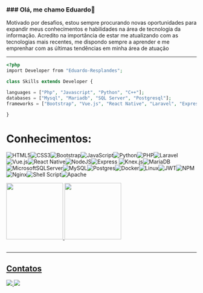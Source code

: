 <h3>### Olá, me chamo Eduardo👋</h2>
<p>Motivado por desafios, estou sempre procurando novas oportunidades para expandir meus conhecimentos e
habilidades na área de tecnologia da informação. Acredito na importância de estar me atualizando com as
tecnologias mais recentes, me dispondo sempre a aprender e me emprenhar com as últimas tendências em
minha área de atuação</p><hr>

```php
<?php
import Developer from "Eduardo-Resplandes";

class Skills extends Developer {

languages = ["Php", "Javascript", "Python", "C++"];
databases = ["Mysql", "Mariadb", "SQL Server", "Postgresql"];
frameworks = ["Bootstrap", "Vue.js", "React Native", "Laravel", "Express.Js"];

}
```

# Conhecimentos:
![HTML5](https://img.shields.io/badge/html5-%23E34F26.svg?style=for-the-badge&logo=html5&logoColor=white)![CSS3](https://img.shields.io/badge/css3-%231572B6.svg?style=for-the-badge&logo=css3&logoColor=white)![Bootstrap](https://img.shields.io/badge/bootstrap-%23563D7C.svg?style=for-the-badge&logo=bootstrap&logoColor=white)![JavaScript](https://img.shields.io/badge/javascript-%23323330.svg?style=for-the-badge&logo=javascript&logoColor=%23F7DF1E)![Python](https://img.shields.io/badge/python-3670A0?style=for-the-badge&logo=python&logoColor=ffdd54)![PHP](https://img.shields.io/badge/php-%777BB4.svg?style=for-the-badge&logo=php&logoColor=white)![Laravel](https://img.shields.io/badge/laravel-%23FF2D20.svg?style=for-the-badge&logo=laravel&logoColor=white)![Vue.js](https://img.shields.io/badge/Vue.js-%234FC08D.svg?style=for-the-badge&logo=vue.js&logoColor=white)![React Native](https://img.shields.io/badge/React_Native-%2361DAFB.svg?style=for-the-badge&logo=react&logoColor=white)![NodeJS](https://img.shields.io/badge/node.js-6DA55F?style=for-the-badge&logo=node.js&logoColor=white)![Express](https://img.shields.io/badge/express-%23000000.svg?style=for-the-badge&logo=express&logoColor=white) ![Knex.js](https://img.shields.io/badge/Knex.js-%23F5F5F5.svg?style=for-the-badge&logo=knex&logoColor=black)![MariaDB](https://img.shields.io/badge/MariaDB-003545?style=for-the-badge&logo=mariadb&logoColor=white)![MicrosoftSQLServer](https://img.shields.io/badge/Microsoft%20SQL%20Sever-CC2927?style=for-the-badge&logo=microsoft%20sql%20server&logoColor=white)![MySQL](https://img.shields.io/badge/mysql-%2300f.svg?style=for-the-badge&logo=mysql&logoColor=white)![Postgres](https://img.shields.io/badge/postgres-%23316192.svg?style=for-the-badge&logo=postgresql&logoColor=white)![Docker](https://img.shields.io/badge/docker-%230db7ed.svg?style=for-the-badge&logo=docker&logoColor=white)![Linux](https://img.shields.io/badge/Linux-%23FCC624.svg?style=for-the-badge&logo=linux&logoColor=black)![JWT](https://img.shields.io/badge/JWT-black?style=for-the-badge&logo=JSON%20web%20tokens)![NPM](https://img.shields.io/badge/NPM-%23000000.svg?style=for-the-badge&logo=npm&logoColor=white)![Nginx](https://img.shields.io/badge/nginx-%23009639.svg?style=for-the-badge&logo=nginx&logoColor=white)![Shell Script](https://img.shields.io/badge/shell_script-%23121011.svg?style=for-the-badge&logo=gnu-bash&logoColor=white)![Apache](https://img.shields.io/badge/apache-%23D42029.svg?style=for-the-badge&logo=apache&logoColor=white)





<div>
  <a href="https://github.com/EResplandes">
  <img height="150em" src="https://github-readme-stats.vercel.app/api?username=EResplandes&show_icons=true&theme=dark&include_all_commits=true&count_private=true"/>
  <img height="150em" src="https://github-readme-stats.vercel.app/api/top-langs/?username=EResplandes&layout=compact&langs_count=7&theme=dark"/>
</div><br>

  
<hr>
  
  <h2>Contatos</h2>
  
<div>
  <a href="https://www.linkedin.com/in/eduardo-resplandes/" target="_blank">
    <img src="https://img.shields.io/badge/-LinkedIn-%230077B5?style=for-the-badge&logo=linkedin&logoColor=white" target="_blank">
  </a>
  <a href="mailto:resplandes930@gmail.com" target="_blank">
    <img src="https://img.shields.io/badge/-Gmail-%23D14836?style=for-the-badge&logo=gmail&logoColor=white" target="_blank">
  </a>
</div>

